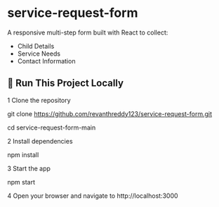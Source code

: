 # service-request-form


A responsive multi-step form built with React to collect:
- Child Details
- Service Needs
- Contact Information

## 🚀 Run This Project Locally

1 Clone the repository

git clone https://github.com/revanthreddy123/service-request-form.git

cd service-request-form-main

2 Install dependencies

npm install

3 Start the app

npm start

4 Open your browser and navigate to http://localhost:3000
